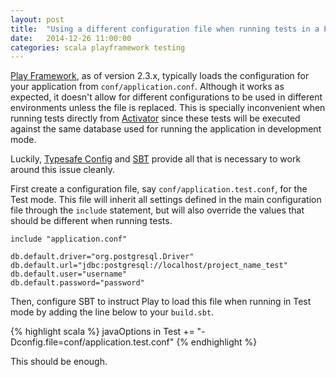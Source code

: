 ```yaml
---
layout: post
title:  "Using a different configuration file when running tests in a Play project"
date:   2014-12-26 11:00:00
categories: scala playframework testing
---
```


[Play Framework](https://www.playframework.com), as of version 2.3.x, typically loads the configuration for your application from `conf/application.conf`. Although it works as expected, it doesn't allow for different configurations to be used in different environments unless the file is replaced. This is specially inconvenient when running tests directly from [Activator](https://typesafe.com/community/core-tools/activator-and-sbt) since these tests will be executed against the same database used for running the application in development mode.

Luckily, [Typesafe Config](https://github.com/typesafehub/config) and [SBT](https://typesafe.com/community/core-tools/activator-and-sbt) provide all that is necessary to work around this issue cleanly.

First create a configuration file, say `conf/application.test.conf`, for the Test mode. This file will inherit all settings defined in the main configuration file through the `include` statement, but will also override the values that should be different when running tests.

```
include "application.conf"

db.default.driver="org.postgresql.Driver"
db.default.url="jdbc:postgresql://localhost/project_name_test"
db.default.user="username"
db.default.password="password"
```

Then, configure SBT to instruct Play to load this file when running in Test mode by adding the line below to your `build.sbt`.

{% highlight scala %}
javaOptions in Test += "-Dconfig.file=conf/application.test.conf"
{% endhighlight %}

This should be enough.
